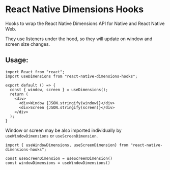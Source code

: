 # React Native Dimensions Hooks

Hooks to wrap the React Native Dimensions API for Native and React Native Web.

They use listeners under the hood, so they will update on window and screen size changes.

## Usage:

```
import React from "react";
import useDimensions from "react-native-dimensions-hooks";

export default () => {
  const { window, screen } = useDimensions();
  return (
    <div>
      <div>Window {JSON.stringify(window)}</div>
      <div>Screen {JSON.stringify(screen)}</div>
    </div>
  );
}

```

Window or screen may be also imported individually by `useWindowDimensions` or `useScreenDimension`. 

```
import { useWindowDimensions, useScreenDimension} from "react-native-dimensions-hooks";

const useScreenDimension = useScreenDimension()
const windowDimensions = useWindowDimensions()
```